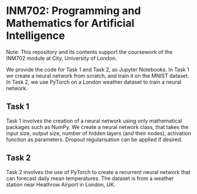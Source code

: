 # INM702: Programming and Mathematics for Artificial Intelligence

Note: This repository and its contents support the coursework of the INM702 module at City, University of London.

We provide the code for Task 1 and Task 2, as Jupyter Notebooks. In Task 1 we create a neural network from scratch, and train it on the MNIST dataset. In Task 2, we use PyTorch on a London weather dataset to train a neural network.

## Task 1

Task 1 involves the creation of a neural network using only mathematical packages such as NumPy. We create a neural network class, that takes the input size, output size, number of hidden layers (and their nodes), activation function as parameters. Dropout regularisation can be applied if desired.

## Task 2

Task 2 involves the use of PyTorch to create a recurrent neural network that can forecast daily mean temperatures. The dataset is from a weather station near Heathrow Airport in London, UK.
